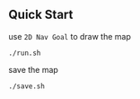 ## Quick Start
use `2D Nav Goal` to draw the map
```shell
./run.sh
```

save the map
```shell
./save.sh
```


